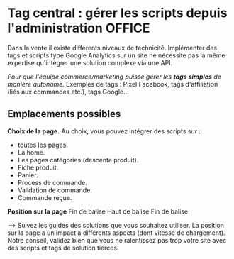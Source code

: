 # Tag central : gérer les scripts depuis l'administration OFFICE

Dans la vente il existe différents niveaux de technicité. 
Implémenter des tags et scripts type Google Analytics sur un site ne nécessite pas la même expertise qu'intégrer une solution complexe via une API.

_Pour que l'équipe commerce/marketing puisse gérer les **tags simples** de manière autonome._
Exemples de tags : Pixel Facebook, tags d'affiliation (liés aux commandes etc.), tags Google...


## Emplacements possibles 
**Choix de la page.**
Au choix, vous pouvez intégrer des scripts sur : 
- toutes les pages.
- La home.
- Les pages catégories (descente produit).
- Fiche produit.
- Panier.
- Process de commande.
- Validation de commande.
- Commande reçue.

**Position sur la page**
Fin de balise <Head>
Haut de balise <Body>
Fin de balise <Body>

--> Suivez les guides des solutions que vous souhaitez utiliser. La position sur la page a un impact à différents aspects (dont vitesse de chargement). Notre conseil, validez bien que vous ne ralentissez pas trop votre site avec des scripts et tags de solution tierces.